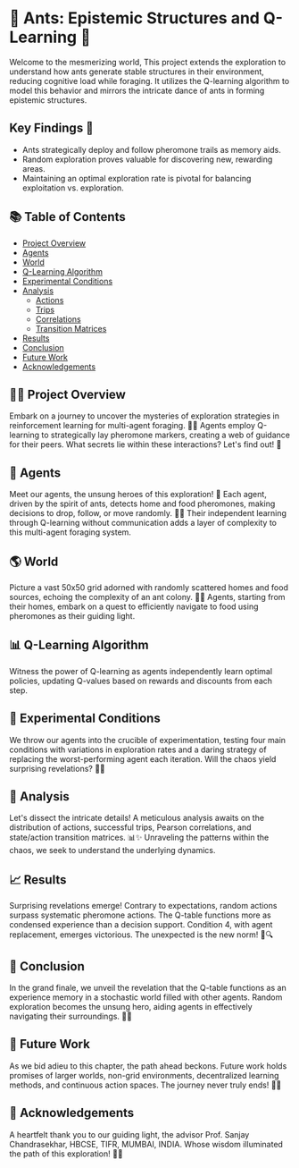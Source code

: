 # 🐜 Ants: Epistemic Structures and Q-Learning 🐜
Welcome to the mesmerizing world, This project extends the exploration to understand how ants generate stable structures in their environment, reducing cognitive load while foraging. It utilizes the Q-learning algorithm to model this behavior and mirrors the intricate dance of ants in forming epistemic structures.

## Key Findings 📝

- Ants strategically deploy and follow pheromone trails as memory aids.
- Random exploration proves valuable for discovering new, rewarding areas.
- Maintaining an optimal exploration rate is pivotal for balancing exploitation vs. exploration.


## 📚 Table of Contents

- [Project Overview](#project-overview)
- [Agents](#agents) 
- [World](#world)
- [Q-Learning Algorithm](#q-learning-algorithm)
- [Experimental Conditions](#experimental-conditions)
- [Analysis](#analysis)
  - [Actions](#actions)
  - [Trips](#trips)
  - [Correlations](#correlations)
  - [Transition Matrices](#transition-matrices)
- [Results](#results)
- [Conclusion](#conclusion) 
- [Future Work](#future-work)
- [Acknowledgements](#acknowledgements)

## 🧑‍💻 Project Overview

Embark on a journey to uncover the mysteries of exploration strategies in reinforcement learning for multi-agent foraging. 🕵️‍♂️ Agents employ Q-learning to strategically lay pheromone markers, creating a web of guidance for their peers. What secrets lie within these interactions? Let's find out! 🚀

## 🐜 Agents

Meet our agents, the unsung heroes of this exploration! 🌟 Each agent, driven by the spirit of ants, detects home and food pheromones, making decisions to drop, follow, or move randomly. 🤖💨 Their independent learning through Q-learning without communication adds a layer of complexity to this multi-agent foraging system. 

## 🌎 World 

Picture a vast 50x50 grid adorned with randomly scattered homes and food sources, echoing the complexity of an ant colony. 🐜🌌 Agents, starting from their homes, embark on a quest to efficiently navigate to food using pheromones as their guiding light.

## 📊 Q-Learning Algorithm

Witness the power of Q-learning as agents independently learn optimal policies, updating Q-values based on rewards and discounts from each step.

## 🧪 Experimental Conditions

We throw our agents into the crucible of experimentation, testing four main conditions with variations in exploration rates and a daring strategy of replacing the worst-performing agent each iteration. Will the chaos yield surprising revelations? 🤯🤔

## 🧮 Analysis

Let's dissect the intricate details! A meticulous analysis awaits on the distribution of actions, successful trips, Pearson correlations, and state/action transition matrices. 📊✨ Unraveling the patterns within the chaos, we seek to understand the underlying dynamics.

## 📈 Results 

Surprising revelations emerge! Contrary to expectations, random actions surpass systematic pheromone actions. The Q-table functions more as condensed experience than a decision support. Condition 4, with agent replacement, emerges victorious. The unexpected is the new norm! 🎉🔍

## 🏁 Conclusion

In the grand finale, we unveil the revelation that the Q-table functions as an experience memory in a stochastic world filled with other agents. Random exploration becomes the unsung hero, aiding agents in effectively navigating their surroundings. 🤯🚀

## 🚧 Future Work

As we bid adieu to this chapter, the path ahead beckons. Future work holds promises of larger worlds, non-grid environments, decentralized learning methods, and continuous action spaces. The journey never truly ends! 🌌🌠

## 🙏 Acknowledgements

A heartfelt thank you to our guiding light, the advisor Prof. Sanjay Chandrasekhar, HBCSE, TIFR, MUMBAI, INDIA. Whose wisdom illuminated the path of this exploration! 🌟🙌

